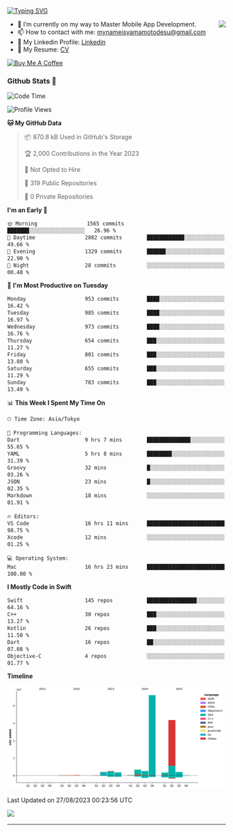
[![Typing SVG](https://readme-typing-svg.demolab.com/?lines=Thank+You+For+Visiting!!;You+Are+Welcome✨;I+am+Kyo+Yamamoto;Mobile+Developer)](https://git.io/typing-svg)
<p>
<img align="right" src="https://media.giphy.com/media/26ufdb3cYKwbRtYVW/giphy.gif" style="max-width:100%;" height="150px">

- 🌱 I’m currently on my way to Master Mobile App Development.
- 📫 How to contact with me: mynameisyamamotodesu@gmail.com
- 🔗 My Linkedin Profile: [Linkedin](https://www.linkedin.com/in/kyo-yamamoto-a2ab50239)
- 🔗 My Resume: [CV](https://www.kickresume.com/cv/ZWKvXV/)

<a href="https://www.buymeacoffee.com/kyoyamamoto" target="_blank"><img src="https://cdn.buymeacoffee.com/buttons/default-orange.png" alt="Buy Me A Coffee" height="41" width="174"></a>

### Github Stats 🥇 
<!--START_SECTION:waka-->
![Code Time](http://img.shields.io/badge/Code%20Time-527%20hrs%2016%20mins-blue)

![Profile Views](http://img.shields.io/badge/Profile%20Views-13-blue)

**🐱 My GitHub Data** 

> 📦 870.8 kB Used in GitHub's Storage 
 > 
> 🏆 2,000 Contributions in the Year 2023
 > 
> 🚫 Not Opted to Hire
 > 
> 📜 319 Public Repositories 
 > 
> 🔑 0 Private Repositories 
 > 
**I'm an Early 🐤** 

```text
🌞 Morning                1565 commits        ███████░░░░░░░░░░░░░░░░░░   26.96 % 
🌆 Daytime                2882 commits        ████████████░░░░░░░░░░░░░   49.66 % 
🌃 Evening                1329 commits        ██████░░░░░░░░░░░░░░░░░░░   22.90 % 
🌙 Night                  28 commits          ░░░░░░░░░░░░░░░░░░░░░░░░░   00.48 % 
```
📅 **I'm Most Productive on Tuesday** 

```text
Monday                   953 commits         ████░░░░░░░░░░░░░░░░░░░░░   16.42 % 
Tuesday                  985 commits         ████░░░░░░░░░░░░░░░░░░░░░   16.97 % 
Wednesday                973 commits         ████░░░░░░░░░░░░░░░░░░░░░   16.76 % 
Thursday                 654 commits         ███░░░░░░░░░░░░░░░░░░░░░░   11.27 % 
Friday                   801 commits         ███░░░░░░░░░░░░░░░░░░░░░░   13.80 % 
Saturday                 655 commits         ███░░░░░░░░░░░░░░░░░░░░░░   11.29 % 
Sunday                   783 commits         ███░░░░░░░░░░░░░░░░░░░░░░   13.49 % 
```


📊 **This Week I Spent My Time On** 

```text
🕑︎ Time Zone: Asia/Tokyo

💬 Programming Languages: 
Dart                     9 hrs 7 mins        ██████████████░░░░░░░░░░░   55.65 % 
YAML                     5 hrs 8 mins        ████████░░░░░░░░░░░░░░░░░   31.39 % 
Groovy                   32 mins             █░░░░░░░░░░░░░░░░░░░░░░░░   03.26 % 
JSON                     23 mins             █░░░░░░░░░░░░░░░░░░░░░░░░   02.35 % 
Markdown                 18 mins             ░░░░░░░░░░░░░░░░░░░░░░░░░   01.91 % 

🔥 Editors: 
VS Code                  16 hrs 11 mins      █████████████████████████   98.75 % 
Xcode                    12 mins             ░░░░░░░░░░░░░░░░░░░░░░░░░   01.25 % 

💻 Operating System: 
Mac                      16 hrs 23 mins      █████████████████████████   100.00 % 
```

**I Mostly Code in Swift** 

```text
Swift                    145 repos           ████████████████░░░░░░░░░   64.16 % 
C++                      30 repos            ███░░░░░░░░░░░░░░░░░░░░░░   13.27 % 
Kotlin                   26 repos            ███░░░░░░░░░░░░░░░░░░░░░░   11.50 % 
Dart                     16 repos            ██░░░░░░░░░░░░░░░░░░░░░░░   07.08 % 
Objective-C              4 repos             ░░░░░░░░░░░░░░░░░░░░░░░░░   01.77 % 
```



**Timeline**

![Lines of Code chart](https://raw.githubusercontent.com/YamamotoDesu/YamamotoDesu/main/assets/bar_graph.png)


 Last Updated on 27/08/2023 00:23:56 UTC
<!--END_SECTION:waka-->

![](https://github-profile-summary-cards.vercel.app/api/cards/profile-details?username=YamamotoDesu&theme=vue)

----
